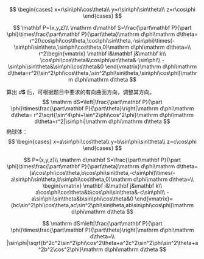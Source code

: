 


$$
\begin{cases}
x=r\sin\phi\cos\theta\\
y=r\sin\phi\sin\theta\\
z=r\cos\phi
\end{cases}
$$

$$
\mathbf P=(x,y,z)\\
\mathrm d\mathbf S=\frac{\part\mathbf P}{\part \phi}\times\frac{\part\mathbf P}{\part\theta}\mathrm d\phi\mathrm d\theta=
r^2(\cos\phi\cos\theta,\cos\phi\sin\theta,-\sin\phi)\times(-\sin\phi\sin\theta,\sin\phi\cos\theta,0)\mathrm d\phi\mathrm d\theta=\\
r^2\begin{vmatrix}
\mathbf i&\mathbf j&\mathbf k\\
\cos\phi\cos\theta&\cos\phi\sin\theta&-\sin\phi\\
-\sin\phi\sin\theta&\sin\phi\cos\theta&0
\end{vmatrix}\mathrm d\phi\mathrm d\theta=r^2(\sin^2\phi\cos\theta,\sin^2\phi\sin\theta,\sin\phi\cos\phi)\mathrm d\phi\mathrm d\theta
$$

算出 $d\mathbf S$ 后，可根据题目中要求的有向曲面方向，调整其方向。
$$
\mathrm dS=\left|\frac{\part\mathbf P}{\part \phi}\times\frac{\part\mathbf P}{\part\theta}\right|\mathrm d\phi\mathrm d\theta=
r^2\sqrt{\sin^4\phi+\sin^2\phi\cos^2\phi}\mathrm d\phi\mathrm d\theta=r^2|\sin\phi|\mathrm d\phi\mathrm d\theta
$$
椭球体：
$$
\begin{cases}
x=a\sin\phi\cos\theta\\
y=b\sin\phi\sin\theta\\
z=c\cos\phi
\end{cases}
$$

$$
P=(x,y,z)\\
\mathrm d\mathbf S=\frac{\part\mathbf P}{\part \phi}\times\frac{\part\mathbf P}{\part\theta}\mathrm d\phi\mathrm d\theta=
(a\cos\phi\cos\theta,b\cos\phi\sin\theta,-c\sin\phi)\times(-a\sin\phi\sin\theta,b\sin\phi\cos\theta,0)\mathrm d\phi\mathrm d\theta=\\
\begin{vmatrix}
\mathbf i&\mathbf j&\mathbf k\\
a\cos\phi\cos\theta&b\cos\phi\sin\theta&-c\sin\phi\\
-a\sin\phi\sin\theta&b\sin\phi\cos\theta&0
\end{vmatrix}=(bc\sin^2\phi\cos\theta,ac\sin^2\phi\sin\theta,ab\sin\phi\cos\phi)\mathrm d\phi\mathrm d\theta
$$

$$
\mathrm dS=\left|\frac{\part\mathbf P}{\part \phi}\times\frac{\part\mathbf P}{\part\theta}\right|\mathrm d\phi\mathrm d\theta=\\
|\sin\phi|\sqrt{b^2c^2\sin^2\phi\cos^2\theta+a^2c^2\sin^2\phi\sin^2\theta+a^2b^2\cos^2\phi}\mathrm d\phi\mathrm d\theta
$$

